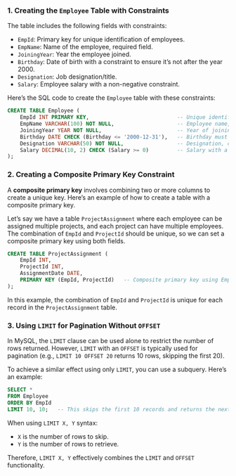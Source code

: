 ### 1. Creating the `Employee` Table with Constraints

The table includes the following fields with constraints:
- `EmpId`: Primary key for unique identification of employees.
- `EmpName`: Name of the employee, required field.
- `JoiningYear`: Year the employee joined.
- `Birthday`: Date of birth with a constraint to ensure it’s not after the year 2000.
- `Designation`: Job designation/title.
- `Salary`: Employee salary with a non-negative constraint.

Here’s the SQL code to create the `Employee` table with these constraints:

```sql
CREATE TABLE Employee (
    EmpId INT PRIMARY KEY,                            -- Unique identifier for each employee
    EmpName VARCHAR(100) NOT NULL,                    -- Employee name, cannot be NULL
    JoiningYear YEAR NOT NULL,                        -- Year of joining, cannot be NULL
    Birthday DATE CHECK (Birthday <= '2000-12-31'),   -- Birthday must be on or before December 31, 2000
    Designation VARCHAR(50) NOT NULL,                 -- Designation, cannot be NULL
    Salary DECIMAL(10, 2) CHECK (Salary >= 0)         -- Salary with a non-negative constraint
);
```

### 2. Creating a Composite Primary Key Constraint

A **composite primary key** involves combining two or more columns to create a unique key. Here’s an example of how to create a table with a composite primary key.

Let’s say we have a table `ProjectAssignment` where each employee can be assigned multiple projects, and each project can have multiple employees. The combination of `EmpId` and `ProjectId` should be unique, so we can set a composite primary key using both fields.

```sql
CREATE TABLE ProjectAssignment (
    EmpId INT,
    ProjectId INT,
    AssignmentDate DATE,
    PRIMARY KEY (EmpId, ProjectId)   -- Composite primary key using EmpId and ProjectId
);
```

In this example, the combination of `EmpId` and `ProjectId` is unique for each record in the `ProjectAssignment` table.

### 3. Using `LIMIT` for Pagination Without `OFFSET`

In MySQL, the `LIMIT` clause can be used alone to restrict the number of rows returned. However, `LIMIT` with an `OFFSET` is typically used for pagination (e.g., `LIMIT 10 OFFSET 20` returns 10 rows, skipping the first 20). 

To achieve a similar effect using only `LIMIT`, you can use a subquery. Here’s an example:

```sql
SELECT * 
FROM Employee 
ORDER BY EmpId 
LIMIT 10, 10;   -- This skips the first 10 records and returns the next 10
```

When using `LIMIT X, Y` syntax:
- `X` is the number of rows to skip.
- `Y` is the number of rows to retrieve.

Therefore, `LIMIT X, Y` effectively combines the `LIMIT` and `OFFSET` functionality.